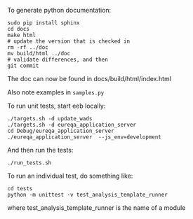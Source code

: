 To generate python documentation:

```
sudo pip install sphinx
cd docs
make html
# update the version that is checked in
rm -rf ../doc
mv build/html ../doc
# validate differences, and then
git commit
```

The doc can now be found in docs/build/html/index.html

Also note examples in `samples.py`

To run unit tests, start eeb locally:

```
./targets.sh -d update_wads
./targets.sh -d eureqa_application_server
cd Debug/eureqa_application_server
./eureqa_application_server  --js_env=development
```

And then run the tests:

```
./run_tests.sh
```


To run an individual test, do something like:

```
cd tests
python -m unittest -v test_analysis_template_runner
```

where test_analysis_template_runner is the name of a module
